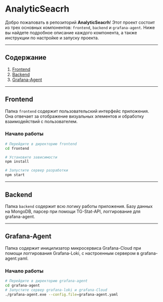 # AnalyticSeacrh

Добро пожаловать в репозиторий **AnalyticSeacrh**! Этот проект состоит из трех основных компонентов: `frontend`, `backend` и `grafana-agent`. Ниже вы найдете подробное описание каждого компонента, а также инструкции по настройке и запуску проекта.

---

## Содержание

1. [Frontend](#frontend)
2. [Backend](#backend)
3. [Grafana-Agent](#grafana-agent)

---

## Frontend

Папка `frontend` содержит пользовательский интерфейс приложения. Она отвечает за отображение визуальных элементов и обработку взаимодействий с пользователем. 

### Начало работы

```bash
# Перейдите в директорию frontend
cd frontend

# Установите зависимости 
npm install

# Запустите сервер разработки
npm start
```
---
## Backend

Папка `backend` содержит всю логику работы приложения. Базу данных на MongoDB, парсер при помощи TG-Stat-API, логгирование для grafana-agent.

---
## Grafana-Agent

Папка содержит иницилизатор микросервиса Grafana-Cloud при помощи логгирования Grafana-Loki, с настроенным сервером в grafana-agent.yaml. 

### Начало работы

```bash
# Перейдите в директорию grafana-agent
cd grafana-agent
# Запустите сервер grafana-loki и grafana-Cloud
./grafana-agent.exe --config.file=grafana-agent.yaml
```
